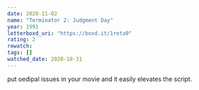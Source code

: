 ```yaml
---
date: 2020-11-02
name: "Terminator 2: Judgment Day"
year: 1991
letterboxd_uri: "https://boxd.it/1reta9"
rating: 2
rewatch: 
tags: []
watched_date: 2020-10-31
---
```


put oedipal issues in your movie and it easily elevates the script.
